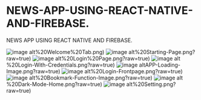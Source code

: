 # NEWS-APP-USING-REACT-NATIVE-AND-FIREBASE.
NEWS APP USING REACT NATIVE AND FIREBASE.

![image alt](https://github.com/Jyotirmay-Chowdhury/NEWS-APP-USING-REACT-NATIVE-AND-FIREBASE./blob/8bfd176107bc1f064f10ef83a7d8bb6680126b29/1)%20Welcome%20Tab.png)
![image alt](https://github.com/Jyotirmay-Chowdhury/NEWS-APP-USING-REACT-NATIVE-AND-FIREBASE./blob/main/2)%20Starting-Page.png?raw=true)
![image alt](https://github.com/Jyotirmay-Chowdhury/NEWS-APP-USING-REACT-NATIVE-AND-FIREBASE./blob/main/3)%20Login%20Page.png?raw=true)
![image alt](https://github.com/Jyotirmay-Chowdhury/NEWS-APP-USING-REACT-NATIVE-AND-FIREBASE./blob/main/4)%20Login-With-Credentials.png?raw=true)
![image alt](https://github.com/Jyotirmay-Chowdhury/NEWS-APP-USING-REACT-NATIVE-AND-FIREBASE./blob/main/5)APP-Loading-Image.png?raw=true)
![image alt](https://github.com/Jyotirmay-Chowdhury/NEWS-APP-USING-REACT-NATIVE-AND-FIREBASE./blob/main/6)%20Login-Frontpage.png?raw=true)
![image alt](https://github.com/Jyotirmay-Chowdhury/NEWS-APP-USING-REACT-NATIVE-AND-FIREBASE./blob/main/7)%20Bookmark-Function-Image.png?raw=true)
![image alt](https://github.com/Jyotirmay-Chowdhury/NEWS-APP-USING-REACT-NATIVE-AND-FIREBASE./blob/main/8)%20Dark-Mode-Home.png?raw=true)
![image alt](https://github.com/Jyotirmay-Chowdhury/NEWS-APP-USING-REACT-NATIVE-AND-FIREBASE./blob/main/9)%20Setting.png?raw=true)
